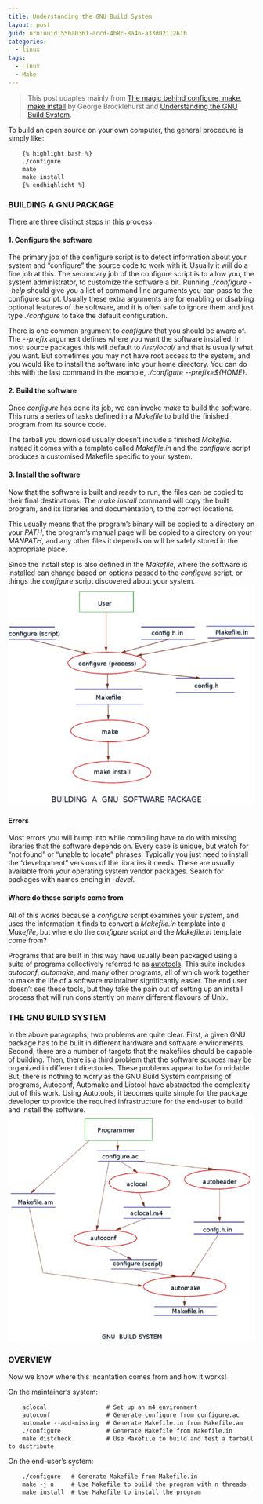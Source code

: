 ```yaml
---
title: Understanding the GNU Build System
layout: post
guid: urn:uuid:55ba0361-accd-4b8c-8a46-a33d0211261b
categories:
  - linux
tags:
  - Linux
  - Make
---
```


> This post udaptes mainly from [The magic behind configure, make, make install](https://robots.thoughtbot.com/the-magic-behind-configure-make-make-install) by George Brocklehurst and [Understanding the GNU Build System](https://www.softprayog.in/tutorials/understanding-gnu-build-system).


To build an open source on your own computer, the general procedure is simply like:
```shell
    {% highlight bash %}
    ./configure
    make
    make install
    {% endhighlight %}
```


### BUILDING A GNU PACKAGE
There are three distinct steps in this process:

#### 1. Configure the software
The primary job of the configure script is to detect information about your system and “configure” the source code to work with it. Usually it will do a fine job at this. The secondary job of the configure script is to allow you, the system administrator, to customize the software a bit. Running *./configure --help* should give you a list of command line arguments you can pass to the configure script. Usually these extra arguments are for enabling or disabling optional features of the software, and it is often safe to ignore them and just type *./configure* to take the default configuration.

There is one common argument to *configure* that you should be aware of. The *--prefix* argument defines where you want the software installed. In most source packages this will default to */usr/local/* and that is usually what you want. But sometimes you may not have root access to the system, and you would like to install the software into your home directory. You can do this with the last command in the example, *./configure --prefix=${HOME}*.

#### 2. Build the software
Once *configure* has done its job, we can invoke *make* to build the software. This runs a series of tasks defined in a *Makefile* to build the finished program from its source code.

The tarball you download usually doesn’t include a finished *Makefile*. Instead it comes with a template called *Makefile.in* and the *configure* script produces a customised Makefile specific to your system.

#### 3. Install the software
Now that the software is built and ready to run, the files can be copied to their final destinations. The *make install* command will copy the built program, and its libraries and documentation, to the correct locations.

This usually means that the program’s binary will be copied to a directory on your *PATH*, the program’s manual page will be copied to a directory on your *MANPATH*, and any other files it depends on will be safely stored in the appropriate place.

Since the install step is also defined in the *Makefile*, where the software is installed can change based on options passed to the *configure* script, or things the *configure* script discovered about your system.
[![buildGNUPackage](/media/files/2017/11/02/buildGNUPackage.png)](https://github.com/bizhishui/bizhishui.github.io/blob/master/ "Building a GNU software package")

#### Errors
Most errors you will bump into while compiling have to do with missing libraries that the software depends on. Every case is unique, but watch for “not found” or “unable to locate” phrases. Typically you just need to install the “development” versions of the libraries it needs. These are usually available from your operating system vendor packages. Search for packages with names ending in *-devel*.


#### Where do these scripts come from
All of this works because a *configure* script examines your system, and uses the information it finds to convert a *Makefile.in* template into a *Makefile*, but where do the *configure* script and the *Makefile.in* template come from?

Programs that are built in this way have usually been packaged using a suite of programs collectively referred to as [autotools](https://www.gnu.org/software/automake/manual/html_node/Autotools-Introduction.html#Autotools-Introduction). This suite includes *autoconf*, *automake*, and many other programs, all of which work together to make the life of a software maintainer significantly easier. The end user doesn’t see these tools, but they take the pain out of setting up an install process that will run consistently on many different flavours of Unix.

### THE GNU BUILD SYSTEM
In the above paragraphs, two problems are quite clear. First, a given GNU package has to be built in different hardware and software environments. Second, there are a number of targets that the makefiles should be capable of building. Then, there is a third problem that the software sources may be organized in different directories. These problems appear to be formidable. But, there is nothing to worry as the GNU Build System comprising of programs, Autoconf, Automake and Libtool have abstracted the complexity out of this work. Using Autotools, it becomes quite simple for the package developer to provide the required infrastructure for the end-user to build and install the software. 
[![GNUBuildSystem](/media/files/2017/11/02/GNUBuildSystem.png)](https://github.com/bizhishui/bizhishui.github.io/blob/master/ "The GNU Build System")


### OVERVIEW
Now we know where this incantation comes from and how it works!

On the maintainer’s system:
```shell
    aclocal                 # Set up an m4 environment
    autoconf                # Generate configure from configure.ac
    automake --add-missing  # Generate Makefile.in from Makefile.am
    ./configure             # Generate Makefile from Makefile.in
    make distcheck          # Use Makefile to build and test a tarball to distribute
```

On the end-user’s system:
```shell
    ./configure   # Generate Makefile from Makefile.in
    make -j n     # Use Makefile to build the program with n threads
    make install  # Use Makefile to install the program
```
